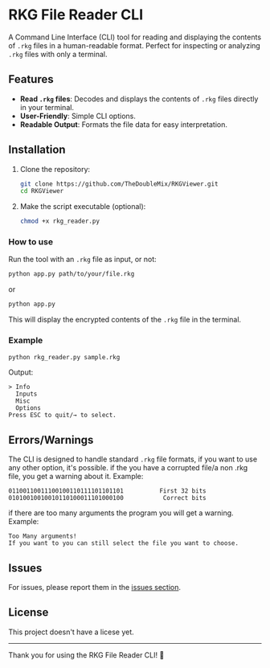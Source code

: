 # RKG File Reader CLI

A Command Line Interface (CLI) tool for reading and displaying the contents of `.rkg` files in a human-readable format. Perfect for inspecting or analyzing `.rkg` files with only a terminal.
## Features

- **Read `.rkg` files**: Decodes and displays the contents of `.rkg` files directly in your terminal.
- **User-Friendly**: Simple CLI options.
- **Readable Output**: Formats the file data for easy interpretation.

## Installation

1. Clone the repository:

   ```bash
   git clone https://github.com/TheDoubleMix/RKGViewer.git
   cd RKGViewer
   ```

2. Make the script executable (optional):

   ```bash
   chmod +x rkg_reader.py
   ```

### How to use

Run the tool with an `.rkg` file as input, or not:

```bash
python app.py path/to/your/file.rkg
```
or
```bash
python app.py
```

This will display the encrypted contents of the `.rkg` file in the terminal.

### Example

```bash
python rkg_reader.py sample.rkg
```

Output:

```
> Info
  Inputs
  Misc
  Options
Press ESC to quit/→ to select.
```

## Errors/Warnings

The CLI is designed to handle standard `.rkg` file formats, if you want to use any other option, it's possible.
if the you have a corrupted file/a non .rkg file, you get a warning about it.
Example:
```
01100110011100100110111101101101          First 32 bits
01010010010010110100011101000100           Correct bits
```

if there are too many arguments the program you will get a warning.
Example:
```
Too Many arguments!
If you want to you can still select the file you want to choose.
```
## Issues

For issues, please report them in the [issues section](https://github.com/yourusername/rkg-file-reader-cli/issues).

## License

This project doesn't have a licese yet.

---

Thank you for using the RKG File Reader CLI! 🎉
